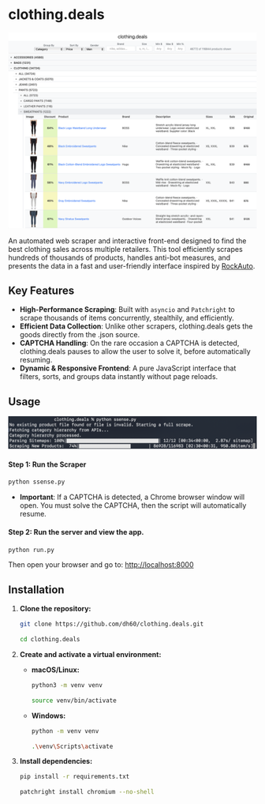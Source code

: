 # clothing.deals

![clothing.deals interface](screenshots/interface.png)

An automated web scraper and interactive front-end designed to find the best clothing sales across multiple retailers. This tool efficiently scrapes hundreds of thousands of products, handles anti-bot measures, and presents the data in a fast and user-friendly interface inspired by [RockAuto](https://www.rockauto.com).

## Key Features

-   **High-Performance Scraping**: Built with `asyncio` and `Patchright` to scrape thousands of items concurrently, stealthily, and efficiently.
-   **Efficient Data Collection**: Unlike other scrapers, clothing.deals gets the goods directly from the .json source.
-   **CAPTCHA Handling**: On the rare occasion a CAPTCHA is detected, clothing.deals pauses to allow the user to solve it, before automatically resuming.
-   **Dynamic & Responsive Frontend**: A pure JavaScript interface that filters, sorts, and groups data instantly without page reloads.

## Usage
![clothing.deals terminal](screenshots/terminal.png)

#### Step 1: Run the Scraper

```sh
python ssense.py
```

-   **Important**: If a CAPTCHA is detected, a Chrome browser window will open. You must solve the CAPTCHA, then the script will automatically resume.

#### Step 2: Run the server and view the app.

```sh
python run.py
```

Then open your browser and go to:
[http://localhost:8000](http://localhost:8000)

## Installation

1.  **Clone the repository:**
    ```sh
    git clone https://github.com/dh60/clothing.deals.git
    ```
    ```sh
    cd clothing.deals
    ```

2.  **Create and activate a virtual environment:**
    -   **macOS/Linux:**
        ```sh
        python3 -m venv venv
        ```
        ```sh
        source venv/bin/activate
        ```
    -   **Windows:**
        ```sh
        python -m venv venv
        ```
        ```sh
        .\venv\Scripts\activate
        ```

3.  **Install dependencies:**
    ```sh
    pip install -r requirements.txt
    ```
    ```sh
    patchright install chromium --no-shell
    ```